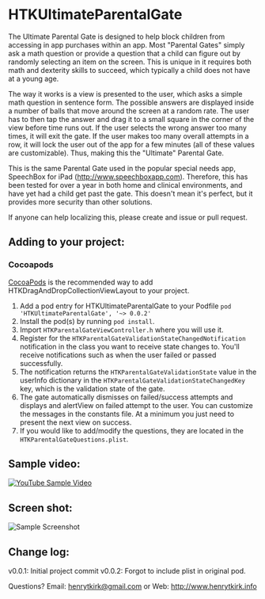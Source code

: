 HTKUltimateParentalGate
=======================

The Ultimate Parental Gate  is designed to help block children from accessing in app purchases within an app. Most "Parental Gates" simply ask a math question or provide a question that a child can figure out by randomly selecting an item on the screen. This is unique in it requires both math and dexterity skills to succeed, which typically a child does not have at a young age. 

The way it works is a view is presented to the user, which asks a simple math question in sentence form. The possible answers are displayed inside a number of balls that move around the screen at a random rate. The user has to then tap the answer and drag it to a small square in the corner of the view before time runs out. If the user selects the wrong answer too many times, it will exit the gate. If the user makes too many overall attempts in a row, it will lock the user out of the app for a few minutes (all of these values are customizable). Thus, making this the "Ultimate" Parental Gate.

This is the same Parental Gate used in the popular special needs app, SpeechBox for iPad (http://www.speechboxapp.com). Therefore, this has been tested for over a year in both home and clinical environments, and have yet had a child get past the gate. This doesn't mean it's perfect, but it provides more security than other solutions.

If anyone can help localizing this, please create and issue or pull request.

## Adding to your project:
### Cocoapods

[CocoaPods](http://cocoapods.org) is the recommended way to add HTKDragAndDropCollectionViewLayout to your project.

1. Add a pod entry for HTKUltimateParentalGate to your Podfile `pod 'HTKUltimateParentalGate', '~> 0.0.2'`
2. Install the pod(s) by running `pod install`.
3. Import `HTKParentalGateViewController.h` where you will use it.
4. Register for the `HTKParentalGateValidationStateChangedNotification` notification in the class you want to receive state changes to. You'll receive notifications such as when the user failed or passed successfully.
5. The notification returns the `HTKParentalGateValidationState` value in the userInfo dictionary in the `HTKParentalGateValidationStateChangedKey` key, which is the  validation state of the gate.
6. The gate automatically dismisses on failed/success attempts and displays and alertView on failed attempt to the user. You can customize the messages in the constants file. At a minimum you just need to present the next view on success.
7. If you would like to add/modify the questions, they are located in the `HTKParentalGateQuestions.plist`.

## Sample video:

[![YouTube Sample Video](http://img.youtube.com/vi/S8rUR_iQRPY/0.jpg)](http://www.youtube.com/watch?v=S8rUR_iQRPY)

## Screen shot:

![Sample Screenshot](http://htk-github.s3.amazonaws.com/HTKUltimateParentalGateSS1.png)

## Change log:
v0.0.1: Initial project commit
v0.0.2: Forgot to include plist in original pod.

Questions? Email: henrytkirk@gmail.com or Web: http://www.henrytkirk.info
